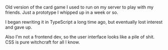 Old version of the card game I used to run on my server to play with my friends.
Just a prototype I whipped up in a week or so.

I began rewriting it in TypeScript a long time ago, but eventually lost interest
and gave up.

Also I'm not a frontend dev, so the user interface looks like a pile of shit.
CSS is pure witchcraft for all I know.
